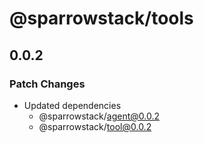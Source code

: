 # @sparrowstack/tools

## 0.0.2

### Patch Changes

- Updated dependencies
    - @sparrowstack/agent@0.0.2
    - @sparrowstack/tool@0.0.2
